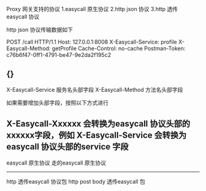 Proxy 网关支持的协议
1.easycall 原生协议
2.http json 协议
3.http 透传 easycall 协议

http json 协议传输数据如下

POST /call HTTP/1.1
Host: 127.0.0.1:8008
X-Easycall-Service: profile
X-Easycall-Method: getProfile
Cache-Control: no-cache
Postman-Token: c76b6f47-0ff1-4791-be47-9e2da2f195c2

{}
-------------------------------------------------------

X-Easycall-Service 服务名头部字段
X-Easycall-Method 方法名头部字段

如果需要增加头部字段，按照以下方式进行

X-Easycall-Xxxxxx 会转换为easycall 协议头部的xxxxxx字段，例如
X-Easycall-Service 会转换为 easycall 协议头部的service 字段
----------------------------------------------------------

easycall 原生协议
走的easycall 原生协议

----------------------------------------------------------

http 透传easycall 协议包
http post body 透传easycall 包

